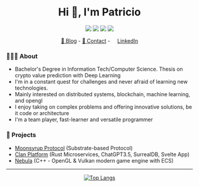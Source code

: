 <h1 align="center">Hi 👋, I'm Patricio</h1>

<p align="center">
  <img src="https://img.shields.io/badge/rust-%23000000.svg?style=for-the-badge&logo=rust&logoColor=white" />
  <img src="https://img.shields.io/badge/go-%2300ADD8.svg?style=for-the-badge&logo=go&logoColor=white" />
  <img src="https://img.shields.io/badge/c++-%2300599C.svg?style=for-the-badge&logo=c%2B%2B&logoColor=white" />
  <img src="https://img.shields.io/badge/Solidity-%23363636.svg?style=for-the-badge&logo=solidity&logoColor=white" />
</p>
<div align="center">
  <a href="https://notquine.dev">📖 Blog</a> - <a href="mailto:hi@patricionapoli.dev">📧 Contact</a> - 
  <img height="12" width="12" src="https://cdn.simpleicons.org/linkedin" /> <a href="https://linkedin.com/in/patricionapoli"> LinkedIn</a>
</div>

<h3> 🧔🏻‍♂️ About </h3>

- Bachelor's Degree in Information Tech/Computer Science. Thesis on crypto value prediction with Deep Learning
- I'm in a constant quest for challenges and never afraid of learning new technologies.
- Mainly interested on distributed systems, blockchain, machine learning, and opengl 
- I enjoy taking on complex problems and offering innovative solutions, be it code or architecture
- I'm a team player, fast-learner and versatile programmer

<h3> 🚀 Projects </h3>

- [Moonsyrup Protocol](https://moonsyrup.com) (Substrate-based Protocol)
- [Clan Platform](https://www.clanacademy.com/) (Rust Microservices, ChatGPT3.5, SurrealDB, Svelte App)
- [Nebula](https://github.com/PatricioNapoli/nebula) (C++ - OpenGL & Vulkan modern game engine with ECS)

<hr/>

<div align="center">
 
[![Top Langs](https://github-readme-stats.vercel.app/api/top-langs/?username=patricionapoli&layout=compact&hide=python,css,scss,html,javascript,shell&langs_count=10&theme=aura_dark)](https://github.com/anuraghazra/github-readme-stats)

</div>
